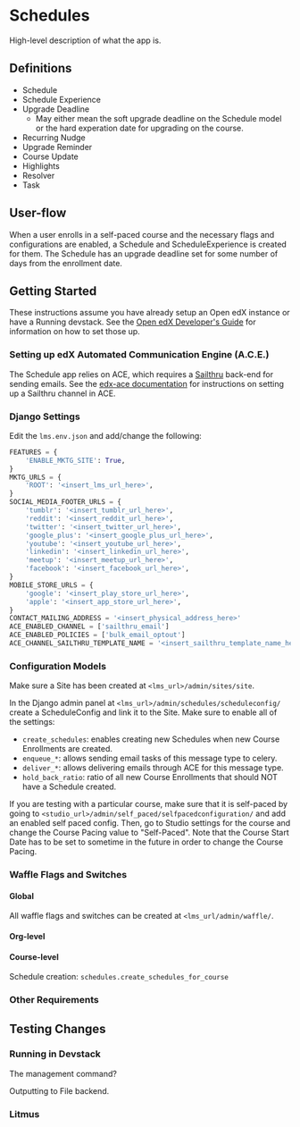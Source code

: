 # Schedules

High-level description of what the app is.

## Definitions

* Schedule
* Schedule Experience
* Upgrade Deadline
    - May either mean the soft upgrade deadline on the Schedule model or the
      hard experation date for upgrading on the course.
* Recurring Nudge
* Upgrade Reminder
* Course Update
* Highlights
* Resolver
* Task


## User-flow

When a user enrolls in a self-paced course and the necessary flags and
configurations are enabled, a Schedule and ScheduleExperience is created for
them. The Schedule has an upgrade deadline set for some number of days from the
enrollment date.

## Getting Started

These instructions assume you have already setup an Open edX instance or have a
Running devstack. See the [Open edX Developer's
Guide](http://edx.readthedocs.io/projects/edx-developer-guide/en/latest/) for
information on how to set those up.

### Setting up edX Automated Communication Engine (A.C.E.)

The Schedule app relies on ACE, which requires a
[Sailthru](http://www.sailthru.com/) back-end for sending emails. See the
[edx-ace
documentation](https://edx-ace.readthedocs.io/en/latest/getting_started.html#sailthruemailchannel-settings)
for instructions on setting up a Sailthru channel in ACE.

### Django Settings

Edit the `lms.env.json` and add/change the following:

```python
FEATURES = {
    'ENABLE_MKTG_SITE': True,
}
MKTG_URLS = {
    'ROOT': '<insert_lms_url_here>',
}
SOCIAL_MEDIA_FOOTER_URLS = {
    'tumblr': '<insert_tumblr_url_here>',
    'reddit': '<insert_reddit_url_here>',
    'twitter': '<insert_twitter_url_here>',
    'google_plus': '<insert_google_plus_url_here>',
    'youtube': '<insert_youtube_url_here>',
    'linkedin': '<insert_linkedin_url_here>',
    'meetup': '<insert_meetup_url_here>',
    'facebook': '<insert_facebook_url_here>',
}
MOBILE_STORE_URLS = {
    'google': '<insert_play_store_url_here>',
    'apple': '<insert_app_store_url_here>',
}
CONTACT_MAILING_ADDRESS = '<insert_physical_address_here>'
ACE_ENABLED_CHANNEL = ['sailthru_email']
ACE_ENABLED_POLICIES = ['bulk_email_optout']
ACE_CHANNEL_SAILTHRU_TEMPLATE_NAME = '<insert_sailthru_template_name_here>'
```

### Configuration Models

Make sure a Site has been created at `<lms_url>/admin/sites/site`.

In the Django admin panel at `<lms_url>/admin/schedules/scheduleconfig/` create
a ScheduleConfig and link it to the Site. Make sure to enable all of the
settings:

* `create_schedules`: enables creating new Schedules when new Course Enrollments
  are created.
* `enqueue_*`: allows sending email tasks of this message type to celery.
* `deliver_*`: allows delivering emails through ACE for this message type.
* `hold_back_ratio`: ratio of all new Course Enrollments that should NOT have a
  Schedule created.

If you are testing with a particular course, make sure that it is self-paced by
going to `<studio_url>/admin/self_paced/selfpacedconfiguration/` and add an
enabled self paced config. Then, go to Studio settings for the course and change
the Course Pacing value to "Self-Paced". Note that the Course Start Date has to
be set to sometime in the future in order to change the Course Pacing.

### Waffle Flags and Switches

#### Global

All waffle flags and switches can be created at `<lms_url/admin/waffle/`.

#### Org-level

#### Course-level

Schedule creation: `schedules.create_schedules_for_course`



### Other Requirements

## Testing Changes

### Running in Devstack

The management command?

Outputting to File backend.

### Litmus
